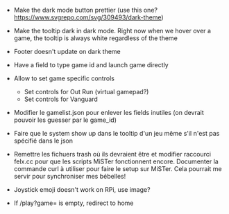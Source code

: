 - Make the dark mode button prettier (use this one?
  https://www.svgrepo.com/svg/309493/dark-theme)
- Make the tooltip dark in dark mode. Right now when we hover over a
  game, the tooltip is always white regardless of the theme
- Footer doesn't update on dark theme
- Have a field to type game id and launch game directly
- Allow to set game specific controls
  - Set controls for Out Run (virtual gamepad?)
  - Set controls for Vanguard 


- Modifier le gamelist.json pour enlever les fields inutiles (on devrait pouvoir les guesser par le game_id)
- Faire que le system show up dans le tooltip d'un jeu même s'il n'est pas spécifié dans le json

- Remettre les fichuers trash où ils devraient être et modifier raccourci felx.cc pour que les scripts MiSTer fonctionnent encore. Documenter la commande curl à utiliser pour faire le setup sur MiSTer. Cela pourrait me servir pour synchroniser mes bébelles!

- Joystick emoji doesn't work on RPi, use image?
- If /play?game= is empty, redirect to home
